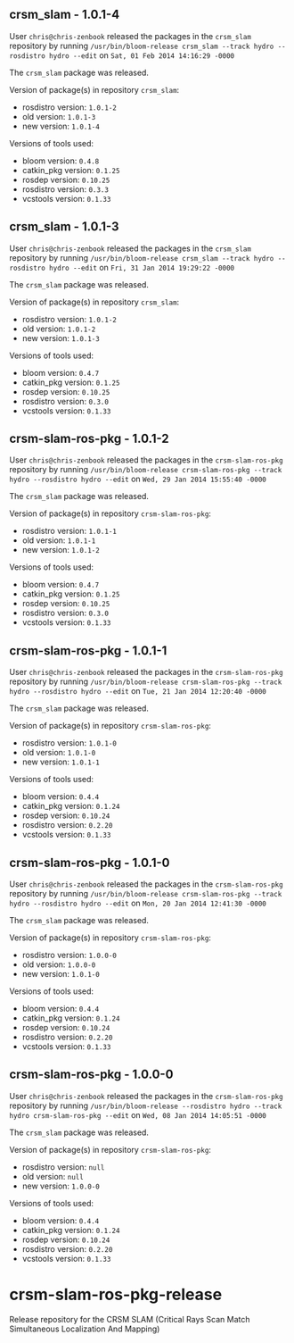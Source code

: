 ## crsm_slam - 1.0.1-4

User `chris@chris-zenbook` released the packages in the `crsm_slam` repository by running `/usr/bin/bloom-release crsm_slam --track hydro --rosdistro hydro --edit` on `Sat, 01 Feb 2014 14:16:29 -0000`

The `crsm_slam` package was released.

Version of package(s) in repository `crsm_slam`:
- rosdistro version: `1.0.1-2`
- old version: `1.0.1-3`
- new version: `1.0.1-4`

Versions of tools used:
- bloom version: `0.4.8`
- catkin_pkg version: `0.1.25`
- rosdep version: `0.10.25`
- rosdistro version: `0.3.3`
- vcstools version: `0.1.33`


## crsm_slam - 1.0.1-3

User `chris@chris-zenbook` released the packages in the `crsm_slam` repository by running `/usr/bin/bloom-release crsm_slam --track hydro --rosdistro hydro --edit` on `Fri, 31 Jan 2014 19:29:22 -0000`

The `crsm_slam` package was released.

Version of package(s) in repository `crsm_slam`:
- rosdistro version: `1.0.1-2`
- old version: `1.0.1-2`
- new version: `1.0.1-3`

Versions of tools used:
- bloom version: `0.4.7`
- catkin_pkg version: `0.1.25`
- rosdep version: `0.10.25`
- rosdistro version: `0.3.0`
- vcstools version: `0.1.33`


## crsm-slam-ros-pkg - 1.0.1-2

User `chris@chris-zenbook` released the packages in the `crsm-slam-ros-pkg` repository by running `/usr/bin/bloom-release crsm-slam-ros-pkg --track hydro --rosdistro hydro --edit` on `Wed, 29 Jan 2014 15:55:40 -0000`

The `crsm_slam` package was released.

Version of package(s) in repository `crsm-slam-ros-pkg`:
- rosdistro version: `1.0.1-1`
- old version: `1.0.1-1`
- new version: `1.0.1-2`

Versions of tools used:
- bloom version: `0.4.7`
- catkin_pkg version: `0.1.25`
- rosdep version: `0.10.25`
- rosdistro version: `0.3.0`
- vcstools version: `0.1.33`


## crsm-slam-ros-pkg - 1.0.1-1

User `chris@chris-zenbook` released the packages in the `crsm-slam-ros-pkg` repository by running `/usr/bin/bloom-release crsm-slam-ros-pkg --track hydro --rosdistro hydro --edit` on `Tue, 21 Jan 2014 12:20:40 -0000`

The `crsm_slam` package was released.

Version of package(s) in repository `crsm-slam-ros-pkg`:
- rosdistro version: `1.0.1-0`
- old version: `1.0.1-0`
- new version: `1.0.1-1`

Versions of tools used:
- bloom version: `0.4.4`
- catkin_pkg version: `0.1.24`
- rosdep version: `0.10.24`
- rosdistro version: `0.2.20`
- vcstools version: `0.1.33`


## crsm-slam-ros-pkg - 1.0.1-0

User `chris@chris-zenbook` released the packages in the `crsm-slam-ros-pkg` repository by running `/usr/bin/bloom-release crsm-slam-ros-pkg --track hydro --rosdistro hydro --edit` on `Mon, 20 Jan 2014 12:41:30 -0000`

The `crsm_slam` package was released.

Version of package(s) in repository `crsm-slam-ros-pkg`:
- rosdistro version: `1.0.0-0`
- old version: `1.0.0-0`
- new version: `1.0.1-0`

Versions of tools used:
- bloom version: `0.4.4`
- catkin_pkg version: `0.1.24`
- rosdep version: `0.10.24`
- rosdistro version: `0.2.20`
- vcstools version: `0.1.33`


## crsm-slam-ros-pkg - 1.0.0-0

User `chris@chris-zenbook` released the packages in the `crsm-slam-ros-pkg` repository by running `/usr/bin/bloom-release --rosdistro hydro --track hydro crsm-slam-ros-pkg --edit` on `Wed, 08 Jan 2014 14:05:51 -0000`

The `crsm_slam` package was released.

Version of package(s) in repository `crsm-slam-ros-pkg`:
- rosdistro version: `null`
- old version: `null`
- new version: `1.0.0-0`

Versions of tools used:
- bloom version: `0.4.4`
- catkin_pkg version: `0.1.24`
- rosdep version: `0.10.24`
- rosdistro version: `0.2.20`
- vcstools version: `0.1.33`


crsm-slam-ros-pkg-release
=========================

Release repository for the CRSM SLAM (Critical Rays Scan Match Simultaneous Localization And Mapping)

